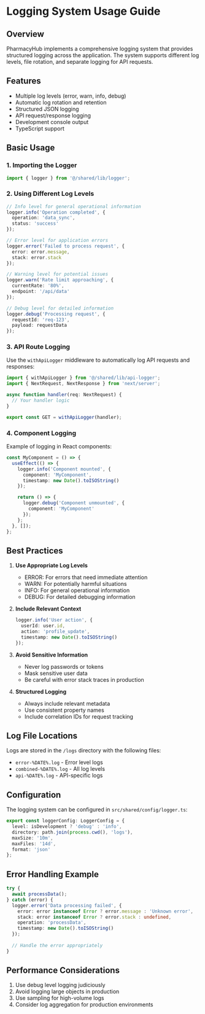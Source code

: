 # Logging System Usage Guide

## Overview
PharmacyHub implements a comprehensive logging system that provides structured logging across the application. The system supports different log levels, file rotation, and separate logging for API requests.

## Features
- Multiple log levels (error, warn, info, debug)
- Automatic log rotation and retention
- Structured JSON logging
- API request/response logging
- Development console output
- TypeScript support

## Basic Usage

### 1. Importing the Logger
```typescript
import { logger } from '@/shared/lib/logger';
```

### 2. Using Different Log Levels

```typescript
// Info level for general operational information
logger.info('Operation completed', {
  operation: 'data_sync',
  status: 'success'
});

// Error level for application errors
logger.error('Failed to process request', {
  error: error.message,
  stack: error.stack
});

// Warning level for potential issues
logger.warn('Rate limit approaching', {
  currentRate: '80%',
  endpoint: '/api/data'
});

// Debug level for detailed information
logger.debug('Processing request', {
  requestId: 'req-123',
  payload: requestData
});
```

### 3. API Route Logging

Use the `withApiLogger` middleware to automatically log API requests and responses:

```typescript
import { withApiLogger } from '@/shared/lib/api-logger';
import { NextRequest, NextResponse } from 'next/server';

async function handler(req: NextRequest) {
  // Your handler logic
}

export const GET = withApiLogger(handler);
```

### 4. Component Logging

Example of logging in React components:

```typescript
const MyComponent = () => {
  useEffect(() => {
    logger.info('Component mounted', {
      component: 'MyComponent',
      timestamp: new Date().toISOString()
    });

    return () => {
      logger.debug('Component unmounted', {
        component: 'MyComponent'
      });
    };
  }, []);
};
```

## Best Practices

1. **Use Appropriate Log Levels**
   - ERROR: For errors that need immediate attention
   - WARN: For potentially harmful situations
   - INFO: For general operational information
   - DEBUG: For detailed debugging information

2. **Include Relevant Context**
   ```typescript
   logger.info('User action', {
     userId: user.id,
     action: 'profile_update',
     timestamp: new Date().toISOString()
   });
   ```

3. **Avoid Sensitive Information**
   - Never log passwords or tokens
   - Mask sensitive user data
   - Be careful with error stack traces in production

4. **Structured Logging**
   - Always include relevant metadata
   - Use consistent property names
   - Include correlation IDs for request tracking

## Log File Locations

Logs are stored in the `/logs` directory with the following files:
- `error-%DATE%.log` - Error level logs
- `combined-%DATE%.log` - All log levels
- `api-%DATE%.log` - API-specific logs

## Configuration

The logging system can be configured in `src/shared/config/logger.ts`:

```typescript
export const loggerConfig: LoggerConfig = {
  level: isDevelopment ? 'debug' : 'info',
  directory: path.join(process.cwd(), 'logs'),
  maxSize: '10m',
  maxFiles: '14d',
  format: 'json'
};
```

## Error Handling Example

```typescript
try {
  await processData();
} catch (error) {
  logger.error('Data processing failed', {
    error: error instanceof Error ? error.message : 'Unknown error',
    stack: error instanceof Error ? error.stack : undefined,
    operation: 'processData',
    timestamp: new Date().toISOString()
  });
  
  // Handle the error appropriately
}
```

## Performance Considerations

1. Use debug level logging judiciously
2. Avoid logging large objects in production
3. Use sampling for high-volume logs
4. Consider log aggregation for production environments